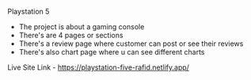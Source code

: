 Playstation 5

- The project is about a gaming console
- There's are 4 pages or sections
- There's a review page where customer can post or see their reviews
- There's also chart page where u can see different charts

Live Site Link - https://playstation-five-rafid.netlify.app/